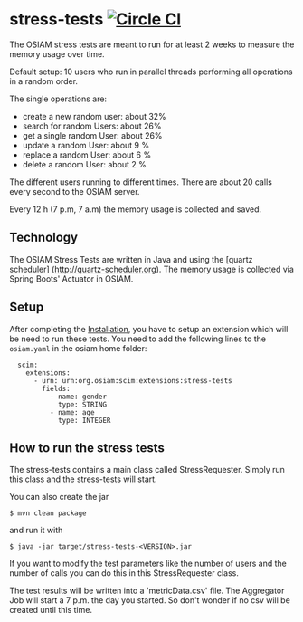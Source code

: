 # stress-tests [![Circle CI](https://circleci.com/gh/osiam/stress-tests.svg?style=svg)](https://circleci.com/gh/osiam/stress-tests)

The OSIAM stress tests are meant to run for at least 2 weeks to measure the
memory usage over time. 

Default setup: 10 users who run in parallel threads performing all operations
in a random order.

The single operations are:

* create a new random user: about 32%
* search for random Users: about 26%
* get a single random User: about 26%
* update a random User: about 9 %
* replace a random User: about 6 %
* delete a random User: about 2 %

The different users running to different times. There are about 20 calls every
second to the OSIAM server.

Every 12 h (7 p.m, 7 a.m) the memory usage is collected and saved.

## Technology

The OSIAM Stress Tests are written in Java and using the [quartz scheduler]
(http://quartz-scheduler.org).
The memory usage is collected via Spring Boots' Actuator in OSIAM.

## Setup

After completing the [Installation](../INSTALLATION.md), you have to setup an
extension which will be need to run these tests. You need to add the following
lines to the `osiam.yaml` in the osiam home folder:

```
  scim:
    extensions:
      - urn: urn:org.osiam:scim:extensions:stress-tests
        fields:
          - name: gender
            type: STRING
          - name: age
            type: INTEGER
```


## How to run the stress tests

The stress-tests contains a main class called StressRequester. Simply run this
class and the stress-tests will start.

You can also create the jar 

    $ mvn clean package

and run it with

    $ java -jar target/stress-tests-<VERSION>.jar

If you want to modify the test parameters like the number of users and the
number of calls you can do this in this StressRequester class.

The test results will be written into a 'metricData.csv' file. The Aggregator
Job will start a 7 p.m. the day you started. So don't wonder if no csv will be
created until this time.
